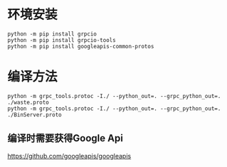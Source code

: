 # 环境安装

```
python -m pip install grpcio
python -m pip install grpcio-tools
python -m pip install googleapis-common-protos
```

# 编译方法
```
python -m grpc_tools.protoc -I./ --python_out=. --grpc_python_out=. ./waste.proto
python -m grpc_tools.protoc -I./ --python_out=. --grpc_python_out=. ./BinServer.proto

```

## 编译时需要获得Google Api
https://github.com/googleapis/googleapis